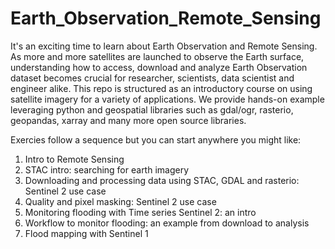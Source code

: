 # Earth_Observation_Remote_Sensing

It's an exciting time to learn about Earth Observation and Remote Sensing. As more and more satellites are launched to observe the Earth surface, understanding how to access, download and analyze Earth Observation dataset becomes crucial for researcher, scientists, data scientist and engineer alike. This repo is structured as an introductory course on using satellite imagery for a variety of applications. We provide hands-on example leveraging python and geospatial libraries such as gdal/ogr, rasterio, geopandas, xarray and many more open source libraries.

Exercies follow a sequence but you can start anywhere you might like:

1. Intro to Remote Sensing
2. STAC intro: searching for earth imagery
3. Downloading and processing data using STAC, GDAL and rasterio: Sentinel 2 use case
4. Quality and pixel masking:  Sentinel 2 use case
5. Monitoring flooding with Time series Sentinel 2: an intro
6. Workflow to monitor flooding: an example from download to analysis 
7. Flood mapping with Sentinel 1
